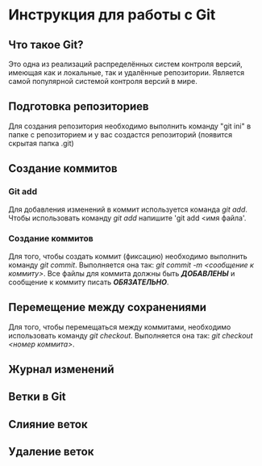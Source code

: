 # Инструкция для работы с Git

## Что такое Git?

Это одна из реализаций распределённых систем контроля версий, имеющая как и локальные, так и удалённые репозитории. Является самой популярной системой контроля версий в мире.

## Подготовка репозиториев

Для создания репозитория необходимо выполнить команду "git ini" в папке с репозиторием  и у вас создастся репозиторий (появится скрытая папка .git)

## Создание коммитов

### Git add

Для добавления изменений в коммит используется команда *git add*. Чтобы использовать команду *git add* напишите 'git add <имя файла'.

### Создание коммитов
Для того, чтобы создать коммит (фиксацию) необходимо выполнить команду *git commit*. Выполняется она так: *git commit -m <сообщение к коммиту>*. Все файлы для коммита должны быть ***ДОБАВЛЕНЫ*** и сообщение к коммиту писать ***ОБЯЗАТЕЛЬНО***.

## Перемещение между сохранениями

Для того, чтобы перемещаться между коммитами, необходимо использовать команду *git checkout*. Выполняется она так: *git checkout <номер коммита>*. 

## Журнал изменений

## Ветки в Git

## Слияние веток

## Удаление веток